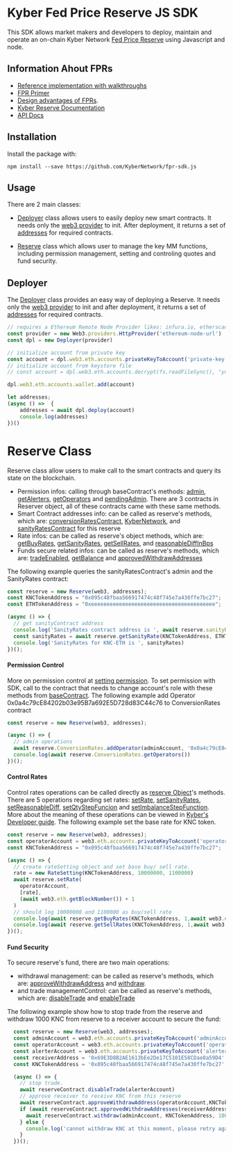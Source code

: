 # Kyber Fed Price Reserve JS SDK

This SDK allows market makers and developers to deploy, maintain and operate an on-chain Kyber Network [Fed Price Reserve](https://developer.kyber.network/docs/Reserves-Types/) using Javascript and node.

## Information Ahout FPRs
- [Reference implementation with walkthroughs](https://github.com/KyberNetwork/fpr-js-reference)
- [FPR Primer](fpr-primer.md)
- [Design advantages of FPRs](https://blog.kyber.network/kyber-fed-price-reserve-fpr-on-chain-market-making-for-professionals-7fea29ceac6c).
- [Kyber Reserve Documentation](https://developer.kyber.network/docs/Reserves-FedPriceReserve/)
- [API Docs](https://doc.esdoc.org/github.com/KyberNetwork/reserve-sdk.js/)

## Installation

Install the package with:

    npm install --save https://github.com/KyberNetwork/fpr-sdk.js
    

## Usage

There are 2 main classes:

- [Deployer](https://doc.esdoc.org/github.com/KyberNetwork/reserve-sdk.js/class/src/deployer.js~Deployer.html) class allows users to easily deploy new smart contracts. It needs only the [web3 provider](https://web3js.readthedocs.io/en/1.0/web3.html)  to init.  After deployment, it returns a set of [addresses](https://doc.esdoc.org/github.com/KyberNetwork/reserve-sdk.js/class/src/addresses.js~Addresses.html) for required contracts. 

- [Reserve](https://doc.esdoc.org/github.com/KyberNetwork/reserve-sdk.js/class/src/reserve.js~Reserve.html) class which allows user to manage the key MM functions, including permission management, setting and controling quotes and fund security. 


## Deployer

The [Deployer](https://doc.esdoc.org/github.com/KyberNetwork/reserve-sdk.js/class/src/deployer.js~Deployer.html) class  provides an easy way of deploying a Reserve. It needs only the [web3 provider](https://web3js.readthedocs.io/en/1.0/web3.html)  to init and after deployment, it returns a set of [addresses](https://doc.esdoc.org/github.com/KyberNetwork/reserve-sdk.js/class/src/addresses.js~Addresses.html) for required contracts. 


```js
// requires a Ethereum Remote Node Provider likes: infura.io, etherscan.io...
const provider = new Web3.providers.HttpProvider('ethereum-node-url')
const dpl = new Deployer(provider)

// initialize account from private key
const account = dpl.web3.eth.accounts.privateKeyToAccount('private-key')
// initialize account from keystore file
// const account = dpl.web3.eth.accounts.decrypt(fs.readFileSync(), "your-keystore-passphrase");

dpl.web3.eth.accounts.wallet.add(account)

let addresses;
(async () =>  { 
    addresses = await dpl.deploy(account)
    console.log(addresses)
})()

```

# Reserve Class

Reserve class allow users to make call to the smart contracts and query its state on the blockchain. 

- Permission infos: calling through baseContract's methods: [admin](https://doc.esdoc.org/github.com/KyberNetwork/reserve-sdk.js/class/src/base_contract.js~BaseContract.html#instance-method-admin), [getAlerters](https://doc.esdoc.org/github.com/KyberNetwork/reserve-sdk.js/class/src/base_contract.js~BaseContract.html#instance-method-getAlerters), [getOperators](https://doc.esdoc.org/github.com/KyberNetwork/reserve-sdk.js/class/src/base_contract.js~BaseContract.html#instance-method-getOperators) and [pendingAdmin](https://doc.esdoc.org/github.com/KyberNetwork/reserve-sdk.js/class/src/base_contract.js~BaseContract.html#instance-method-pendingAdmin). There are 3 contracts in Reserver object, all of these contracts came with these same methods. 
- Smart Contract addresses info: can be called as reserve's methods, which are: [conversionRatesContract](https://doc.esdoc.org/github.com/KyberNetwork/reserve-sdk.js/class/src/reserve.js~Reserve.html#instance-method-conversionRatesContract), [KyberNetwork](https://doc.esdoc.org/github.com/KyberNetwork/reserve-sdk.js/class/src/reserve.js~Reserve.html#instance-method-kyberNetwork), and [sanityRatesContract](https://doc.esdoc.org/github.com/KyberNetwork/reserve-sdk.js/class/src/reserve.js~Reserve.html#instance-method-sanityRatesContract) for this reserve
- Rate infos: can be called as reserve's object methods, which are: [getBuyRates](https://doc.esdoc.org/github.com/KyberNetwork/reserve-sdk.js/class/src/reserve.js~Reserve.html#instance-method-getBuyRates), [getSanityRates](https://doc.esdoc.org/github.com/KyberNetwork/reserve-sdk.js/class/src/reserve.js~Reserve.html#instance-method-getSanityRate), [getSellRates](https://doc.esdoc.org/github.com/KyberNetwork/reserve-sdk.js/class/src/reserve.js~Reserve.html#instance-method-getSellRates), and [reasonableDiffInBps](https://doc.esdoc.org/github.com/KyberNetwork/reserve-sdk.js/class/src/reserve.js~Reserve.html#instance-method-reasonableDiffInBps) 
- Funds secure related infos: can be called as reserve's methods, which are: [tradeEnabled](https://doc.esdoc.org/github.com/KyberNetwork/reserve-sdk.js/class/src/reserve.js~Reserve.html#instance-method-tradeEnabled), [getBalance](https://doc.esdoc.org/github.com/KyberNetwork/reserve-sdk.js/class/src/reserve.js~Reserve.html#instance-method-getBalance) and [approvedWithdrawAddresses](https://doc.esdoc.org/github.com/KyberNetwork/reserve-sdk.js/class/src/reserve.js~Reserve.html#instance-method-approvedWithdrawAddresses)

The following example queries the sanityRatesContract's admin and the SanityRates contract:

```js
const reserve = new Reserve(web3, addresses);
const KNCTokenAddress = "0x095c48fbaa566917474c48f745e7a430ffe7bc27";
const ETHTokenAddress = "0xeeeeeeeeeeeeeeeeeeeeeeeeeeeeeeeeeeeeeeee";

(async () => {
  // get sanityContract address
  console.log('SanityRates contract address is ', await reserve.sanityRates.admin())
  const sanityRates = await reserve.getSanityRate(KNCTokenAddress, ETHTokenAddress)
  console.log('SanityRates for KNC-ETH is ', sanityRates)
})();
```


#### Permission Control

More on permission control at [setting permission](https://developer.kyber.network/docs/ReservesGuide#setting-permissions). To set permission with SDK, call to the contract that needs to change account's role with these methods from [baseContract](https://doc.esdoc.org/github.com/KyberNetwork/reserve-sdk.js/class/src/base_contract.js~BaseContract.html). The following example add Operator 0x0a4c79cE84202b03e95B7a692E5D728d83C44c76 to ConversionRates contract

```js
const reserve = new Reserve(web3, addresses);

(async () => {
  // admin operations
  await reserve.ConversionRates.addOperator(adminAccount, '0x0a4c79cE84202b03e95B7a692E5D728d83C44c76');
  console.log(await reserve.ConversionRates.getOperators())
})();
```

#### Control Rates
Control rates operations can be called directly as [reserve Object](https://doc.esdoc.org/github.com/KyberNetwork/reserve-sdk.js/class/src/reserve.js~Reserve.html)'s methods. There are 5 operations regarding set rates: [setRate](https://doc.esdoc.org/github.com/KyberNetwork/reserve-sdk.js/class/src/reserve.js~Reserve.html#instance-method-setRate), [setSanityRates](https://doc.esdoc.org/github.com/KyberNetwork/reserve-sdk.js/class/src/reserve.js~Reserve.html#instance-method-setSanityRates), [setReasonableDiff](https://doc.esdoc.org/github.com/KyberNetwork/reserve-sdk.js/class/src/reserve.js~Reserve.html#instance-method-setReasonableDiff), [setQtyStepFuncion](https://doc.esdoc.org/github.com/KyberNetwork/reserve-sdk.js/class/src/reserve.js~Reserve.html#instance-method-setQtyStepFunction) and [setImbalanceStepFunction](https://doc.esdoc.org/github.com/KyberNetwork/reserve-sdk.js/class/src/reserve.js~Reserve.html#instance-method-setImbalanceStepFunction). More about the meaning of these operations can be viewed in [Kyber's Developer guide](https://developer.kyber.network/docs/ReservesGuide#step-3-setting-token-conversion-rates-prices).
The following example set the base rate for KNC token.

```js
const reserve = new Reserve(web3, addresses);
const operatorAccount = web3.eth.accounts.privateKeyToAccount('operatorAccountPrivateKey');
const KNCTokenAddress = "0x095c48fbaa566917474c48f745e7a430ffe7bc27";

(async () => {
  // create rateSetting object and set base buy/ sell rate.
  rate = new RateSetting(KNCTokenAddress, 10000000, 1100000)
  await reserve.setRate( 
    operatorAccount,
    [rate],
    (await web3.eth.getBlockNumber()) + 1
  )
  // should log 10000000 and 1100000 as buy/sell rate
  console.log(await reserve.getBuyRates(KNCTokenAddress, 1,await web3.eth.getBlockNumber()))
  console.log(await reserve.getSellRates(KNCTokenAddress, 1,await web3.eth.getBlockNumber()))
})();
```

#### Fund Security
To secure reserve's fund, there are two main operations:
- withdrawal management: can be called as reserve's methods, which are: [approveWithdrawAddress](https://doc.esdoc.org/github.com/KyberNetwork/reserve-sdk.js/class/src/reserve.js~Reserve.html#instance-method-approveWithdrawAddress) and [withdraw](https://doc.esdoc.org/github.com/KyberNetwork/reserve-sdk.js/class/src/reserve.js~Reserve.html#instance-method-withdraw).
- and trade managementControl: can be called as reserve's methods, which are: [disableTrade](https://doc.esdoc.org/github.com/KyberNetwork/reserve-sdk.js/class/src/reserve.js~Reserve.html#instance-method-disableTrade) and [enableTrade](https://doc.esdoc.org/github.com/KyberNetwork/reserve-sdk.js/class/src/reserve.js~Reserve.html#instance-method-enableTrade)

The following example show how to stop trade from the reserve and withdraw 1000 KNC from reserve to a receiver account to secure the fund: 

```js
  const reserve = new Reserve(web3, addresses);
  const adminAccount = web3.eth.accounts.privateKeyToAccount('adminAccountPrivateKey');
  const operatorAccount = web3.eth.accounts.privateKeyToAccount('operatorAccountPrivateKey');
  const alerterAccount = web3.eth.accounts.privateKeyToAccount('alerterAccountPrivateKey');
  const receiverAddress = '0x69E3D8B2AE1613bEe2De17C5101E58CDae8a59D4' ;
  const KNCTokenAddress = '0x095c48fbaa566917474c48f745e7a430ffe7bc27';

  (async () => {
    // stop trade. 
    await reserveContract.disableTrade(alerterAccount)
    // approve receiver to receive KNC from this reserve
    await reserveContract.approveWithdrawAddress(operatorAccount,KNCTokenAddress, receiverAddress)
    if (await reserveContract.approvedWithdrawAddresses(receiverAddress, KNCTokenAddress) == true) {
      await reserveContract.withdraw(adminAccount, KNCTokenAddress, 1000)
    } else {
      console.log('cannot withdraw KNC at this moment, please retry again later')
    }
  })();
```
